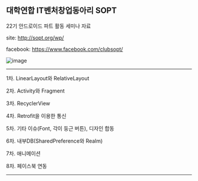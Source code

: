 ## 대학연합 IT벤처창업동아리 SOPT
22기 안드로이드 파트 활동 세미나 자료

site: http://sopt.org/wp/

facebook: https://www.facebook.com/clubsopt/

![image](https://user-images.githubusercontent.com/38368820/43208603-c14a3002-9065-11e8-86da-3274c5183da2.png)

------------------------------------------------------------------------------------------------------------------------

1차. LinearLayout와 RelativeLayout

2차. Activity와 Fragment

3차. RecyclerView

4차. Retrofit을 이용한 통신

5차. 기타 이슈(Font, 각이 둥근 버튼), 디자인 합동

6차. 내부DB(SharedPreference와 Realm)

7차. 애니메이션

8차. 페이스북 연동

------------------------------------------------------------------------------------------------------------------------
